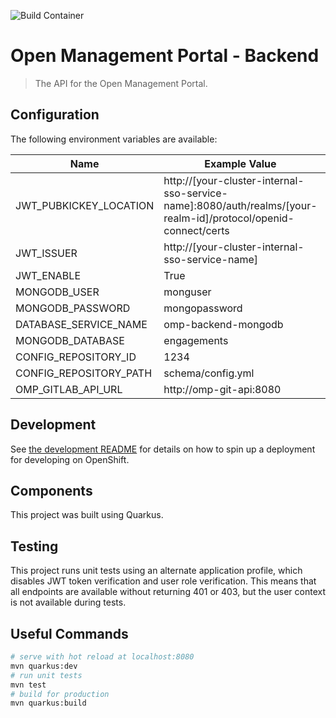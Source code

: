 ![Build Container](https://github.com/rht-labs/open-management-portal-backend/workflows/Build%20Container/badge.svg)

# Open Management Portal - Backend

> The API for the Open Management Portal.

## Configuration

The following environment variables are available:

| Name | Example Value | Required |
|------|---------------|----------|
| JWT_PUBKICKEY_LOCATION | http://[your-cluster-internal-sso-service-name]:8080/auth/realms/[your-realm-id]/protocol/openid-connect/certs | True |
| JWT_ISSUER | http://[your-cluster-internal-sso-service-name] | True |
| JWT_ENABLE | True | False |
| MONGODB_USER | monguser | True |
| MONGODB_PASSWORD | mongopassword | True |
| DATABASE_SERVICE_NAME | omp-backend-mongodb | True |
| MONGODB_DATABASE | engagements | True |
| CONFIG_REPOSITORY_ID |  1234             |  True        |
| CONFIG_REPOSITORY_PATH | schema/config.yml | True |
| OMP_GITLAB_API_URL   | http://omp-git-api:8080 | True |

## Development

See [the development README](deployment/README.md) for details on how to spin up a deployment for developing on OpenShift.

## Components

This project was built using Quarkus.

## Testing

This project runs unit tests using an alternate application profile, which disables JWT token verification and user role verification. This means that all endpoints are available without returning 401 or 403, but the user context is not available during tests.

## Useful Commands

``` bash
# serve with hot reload at localhost:8080
mvn quarkus:dev
# run unit tests
mvn test
# build for production
mvn quarkus:build
```
